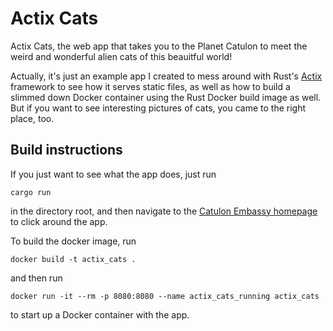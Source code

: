 Actix Cats
===================================

Actix Cats, the web app that takes you to the Planet Catulon to meet the weird and wonderful alien cats of this beauitful world!

Actually, it's just an example app I created to mess around with Rust's [Actix](http://actix.rs) framework to see how it serves static files, as well as how to build a slimmed down Docker container using the Rust Docker build image as well. But if you want to see interesting pictures of cats, you came to the right place, too.

## Build instructions
If you just want to see what the app does, just run

`cargo run`

in the directory root, and then navigate to the [Catulon Embassy homepage](http://0.0.0.0:8080/welcome) to click around the app. 

To build the docker image, run

`docker build -t actix_cats .`

and then run 

`docker run -it --rm -p 8080:8080 --name actix_cats_running actix_cats`

to start up a Docker container with the app.